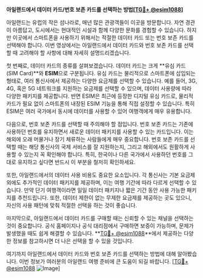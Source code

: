 **아일랜드에서 데이터 카드/번호 보존 카드를 선택하는 방법[[TG💪+ @esim1088](https://t.me/s/esim1088)]**

아일랜드는 유럽의 작은 섬나라로, 매년 많은 관광객들이 이곳을 방문합니다. 자연 경관이 아름답고, 도시에서는 현대적인 시설과 함께 다양한 문화를 경험할 수 있습니다. 하지만 이곳에서 스마트폰을 사용하기 위해서는 적절한 데이터 카드 또는 번호 보존 카드를 선택해야 합니다. 이번 영상에서는 아일랜드에서 데이터 카드와 번호 보존 카드를 선택할 때 고려해야 할 사항에 대해 자세히 설명드리겠습니다.

첫 번째로, 데이터 카드의 종류를 살펴보겠습니다. 데이터 카드는 크게 **유심 카드(SIM Card)**와 **ESIM**으로 구분됩니다. 유심 카드는 물리적으로 스마트폰에 삽입되는 형태로, 여러 통신사에서 제공하는 다양한 요금제를 선택할 수 있습니다. 예를 들어, 3G, 4G, 혹은 5G 네트워크를 지원하는 요금제를 선택할 수 있으며, 데이터 사용량에 따라 다양한 패키지를 제공합니다. 반면 ESIM은 최근에 등장한 디지털 유심 카드로, 물리적 카드가 필요 없이 스마트폰의 내장된 ESIM 기능을 통해 직접 설정할 수 있습니다. 특히 ESIM은 여러 국가에서 동시에 데이터를 사용할 수 있어 여행객에게 매우 유용합니다.

다음으로, 번호 보존 카드를 선택할 때 주의해야 할 점입니다. 번호 보존 카드는 기존에 사용하던 번호를 유지하면서 새로운 데이터 패키지를 사용할 수 있는 카드입니다. 이는 해외에 오래 머물거나 장기 체류하는 사람들에게 매우 중요합니다. 번호 보존 카드를 선택할 때는 해당 통신사의 국제 서비스를 잘 지원하는지, 그리고 해외에서도 원활하게 사용할 수 있는지 꼭 확인해야 합니다. 특히, 한국이나 다른 국가에서 사용하던 번호를 그대로 유지하고 싶다면 반드시 이 부분을 철저히 확인하세요.

또한, 아일랜드에서의 데이터 사용 비용도 중요한 요소입니다. 각 통신사는 기본 요금제 외에도 추가적인 데이터 패키지를 제공하며, 이는 여행 기간에 따라 다르게 선택할 수 있습니다. 만약 단기 여행객이라면 일일 데이터 패키지나 짧은 기간 동안 사용 가능한 패키지를 추천드립니다. 또한, 데이터 제한이 없는 무제한 요금제를 제공하는 곳도 있으니, 자신의 사용 패턴에 맞춰 적절한 선택을 하는 것이 좋습니다.

마지막으로, 아일랜드에서 데이터 카드를 구매할 때는 신뢰할 수 있는 채널을 선택하는 것이 중요합니다. 공식 홈페이지나 공식 대리점에서 구매하면 보증이 가능하며, 문제가 발생했을 때도 쉽게 해결할 수 있습니다. **[TG💪+ @esim1088](https://t.me/s/esim1088)**에서 제공하는 다양한 정보를 참고하시면 더 나은 선택을 할 수 있을 것입니다.

여기까지 아일랜드에서 데이터 카드와 번호 보존 카드를 선택하는 방법에 대해 알아봤습니다. 이번 정보가 여러분의 아일랜드 여행 준비에 큰 도움이 되길 바랍니다. [[TG💪+ @esim1088](https://t.me/s/esim1088) ![Image](https://i.postimg.cc/Y0z9fWf4/image.png)]